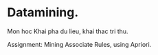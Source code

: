 # Datamining.
Mon hoc Khai pha du lieu, khai thac tri thu.

Assignment: Mining Associate Rules, using Apriori.
